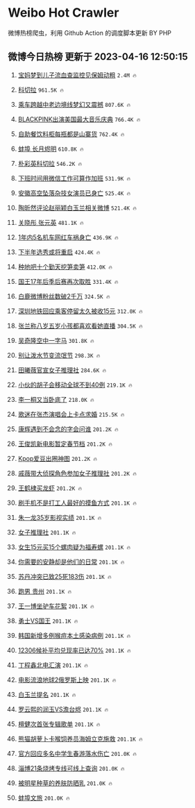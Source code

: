 # Weibo Hot Crawler 



微博热榜爬虫，利用 Github Action 的调度脚本更新 BY PHP 


## 微博今日热榜 更新于 2023-04-16 12:50:15 
1. [宝妈梦到儿子流血查监控见保姆动粗](https://s.weibo.com/weibo?q=%23%E5%AE%9D%E5%A6%88%E6%A2%A6%E5%88%B0%E5%84%BF%E5%AD%90%E6%B5%81%E8%A1%80%E6%9F%A5%E7%9B%91%E6%8E%A7%E8%A7%81%E4%BF%9D%E5%A7%86%E5%8A%A8%E7%B2%97%23&t=31&band_rank=1&Refer=top) `2.4M 🔥` 

1. [科切拉](https://s.weibo.com/weibo?q=%E7%A7%91%E5%88%87%E6%8B%89&t=31&band_rank=2&Refer=top) `961.5K 🔥` 

1. [乘车跨越中老边境线梦幻又震撼](https://s.weibo.com/weibo?q=%23%E4%B9%98%E8%BD%A6%E8%B7%A8%E8%B6%8A%E4%B8%AD%E8%80%81%E8%BE%B9%E5%A2%83%E7%BA%BF%E6%A2%A6%E5%B9%BB%E5%8F%88%E9%9C%87%E6%92%BC%23&t=31&band_rank=3&Refer=top) `807.6K 🔥` 

1. [BLACKPINK出演美国最大音乐庆典](https://s.weibo.com/weibo?q=%23BLACKPINK%E5%87%BA%E6%BC%94%E7%BE%8E%E5%9B%BD%E6%9C%80%E5%A4%A7%E9%9F%B3%E4%B9%90%E5%BA%86%E5%85%B8%23&t=31&band_rank=4&Refer=top) `766.4K 🔥` 

1. [自助餐饮料柜每瓶都是山寨货](https://s.weibo.com/weibo?q=%23%E8%87%AA%E5%8A%A9%E9%A4%90%E9%A5%AE%E6%96%99%E6%9F%9C%E6%AF%8F%E7%93%B6%E9%83%BD%E6%98%AF%E5%B1%B1%E5%AF%A8%E8%B4%A7%23&t=31&band_rank=5&Refer=top) `762.4K 🔥` 

1. [蚌埠 长月烬明](https://s.weibo.com/weibo?q=%E8%9A%8C%E5%9F%A0%20%E9%95%BF%E6%9C%88%E7%83%AC%E6%98%8E&t=31&band_rank=6&Refer=top) `610.8K 🔥` 

1. [朴彩英科切拉](https://s.weibo.com/weibo?q=%23%E6%9C%B4%E5%BD%A9%E8%8B%B1%E7%A7%91%E5%88%87%E6%8B%89%23&t=31&band_rank=7&Refer=top) `546.2K 🔥` 

1. [下班时间用微信工作可算作加班](https://s.weibo.com/weibo?q=%23%E4%B8%8B%E7%8F%AD%E6%97%B6%E9%97%B4%E7%94%A8%E5%BE%AE%E4%BF%A1%E5%B7%A5%E4%BD%9C%E5%8F%AF%E7%AE%97%E4%BD%9C%E5%8A%A0%E7%8F%AD%23&t=31&band_rank=8&Refer=top) `531.9K 🔥` 

1. [安徽高空坠落杂技女演员已身亡](https://s.weibo.com/weibo?q=%23%E5%AE%89%E5%BE%BD%E9%AB%98%E7%A9%BA%E5%9D%A0%E8%90%BD%E6%9D%82%E6%8A%80%E5%A5%B3%E6%BC%94%E5%91%98%E5%B7%B2%E8%BA%AB%E4%BA%A1%23&t=31&band_rank=9&Refer=top) `525.4K 🔥` 

1. [陶昕然评论赵丽颖白玉兰相关微博](https://s.weibo.com/weibo?q=%23%E9%99%B6%E6%98%95%E7%84%B6%E8%AF%84%E8%AE%BA%E8%B5%B5%E4%B8%BD%E9%A2%96%E7%99%BD%E7%8E%89%E5%85%B0%E7%9B%B8%E5%85%B3%E5%BE%AE%E5%8D%9A%23&t=31&band_rank=10&Refer=top) `521.4K 🔥` 

1. [关晓彤 张元英](https://s.weibo.com/weibo?q=%E5%85%B3%E6%99%93%E5%BD%A4%20%E5%BC%A0%E5%85%83%E8%8B%B1&t=31&band_rank=11&Refer=top) `481.1K 🔥` 

1. [1年内5名机车网红车祸身亡](https://s.weibo.com/weibo?q=%231%E5%B9%B4%E5%86%855%E5%90%8D%E6%9C%BA%E8%BD%A6%E7%BD%91%E7%BA%A2%E8%BD%A6%E7%A5%B8%E8%BA%AB%E4%BA%A1%23&t=31&band_rank=12&Refer=top) `436.9K 🔥` 

1. [下半年选秀或将重启](https://s.weibo.com/weibo?q=%23%E4%B8%8B%E5%8D%8A%E5%B9%B4%E9%80%89%E7%A7%80%E6%88%96%E5%B0%86%E9%87%8D%E5%90%AF%23&t=31&band_rank=13&Refer=top) `424.4K 🔥` 

1. [种地吧十个勤天挖笋卖笋](https://s.weibo.com/weibo?q=%23%E7%A7%8D%E5%9C%B0%E5%90%A7%E5%8D%81%E4%B8%AA%E5%8B%A4%E5%A4%A9%E6%8C%96%E7%AC%8B%E5%8D%96%E7%AC%8B%23&t=31&band_rank=14&Refer=top) `412.0K 🔥` 

1. [国王17年后季后赛再次取胜](https://s.weibo.com/weibo?q=%23%E5%9B%BD%E7%8E%8B17%E5%B9%B4%E5%90%8E%E5%AD%A3%E5%90%8E%E8%B5%9B%E5%86%8D%E6%AC%A1%E5%8F%96%E8%83%9C%23&t=31&band_rank=15&Refer=top) `331.4K 🔥` 

1. [白鹿微博粉丝数破2千万](https://s.weibo.com/weibo?q=%23%E7%99%BD%E9%B9%BF%E5%BE%AE%E5%8D%9A%E7%B2%89%E4%B8%9D%E6%95%B0%E7%A0%B42%E5%8D%83%E4%B8%87%23&t=31&band_rank=16&Refer=top) `324.5K 🔥` 

1. [深圳地铁回应乘客停留太久被收15元](https://s.weibo.com/weibo?q=%23%E6%B7%B1%E5%9C%B3%E5%9C%B0%E9%93%81%E5%9B%9E%E5%BA%94%E4%B9%98%E5%AE%A2%E5%81%9C%E7%95%99%E5%A4%AA%E4%B9%85%E8%A2%AB%E6%94%B615%E5%85%83%23&t=31&band_rank=17&Refer=top) `312.0K 🔥` 

1. [张兰称八岁五岁小孩都喜欢看她直播](https://s.weibo.com/weibo?q=%23%E5%BC%A0%E5%85%B0%E7%A7%B0%E5%85%AB%E5%B2%81%E4%BA%94%E5%B2%81%E5%B0%8F%E5%AD%A9%E9%83%BD%E5%96%9C%E6%AC%A2%E7%9C%8B%E5%A5%B9%E7%9B%B4%E6%92%AD%23&t=31&band_rank=18&Refer=top) `304.5K 🔥` 

1. [吴奇隆空中一字马](https://s.weibo.com/weibo?q=%23%E5%90%B4%E5%A5%87%E9%9A%86%E7%A9%BA%E4%B8%AD%E4%B8%80%E5%AD%97%E9%A9%AC%23&t=31&band_rank=19&Refer=top) `301.8K 🔥` 

1. [别让泼水节变流氓节](https://s.weibo.com/weibo?q=%23%E5%88%AB%E8%AE%A9%E6%B3%BC%E6%B0%B4%E8%8A%82%E5%8F%98%E6%B5%81%E6%B0%93%E8%8A%82%23&t=31&band_rank=20&Refer=top) `298.3K 🔥` 

1. [田曦薇官宣女子推理社](https://s.weibo.com/weibo?q=%23%E7%94%B0%E6%9B%A6%E8%96%87%E5%AE%98%E5%AE%A3%E5%A5%B3%E5%AD%90%E6%8E%A8%E7%90%86%E7%A4%BE%23&t=31&band_rank=21&Refer=top) `284.6K 🔥` 

1. [小伙的胡子会移动全球不到40例](https://s.weibo.com/weibo?q=%23%E5%B0%8F%E4%BC%99%E7%9A%84%E8%83%A1%E5%AD%90%E4%BC%9A%E7%A7%BB%E5%8A%A8%E5%85%A8%E7%90%83%E4%B8%8D%E5%88%B040%E4%BE%8B%23&t=31&band_rank=22&Refer=top) `219.1K 🔥` 

1. [李一桐又当卧底了](https://s.weibo.com/weibo?q=%23%E6%9D%8E%E4%B8%80%E6%A1%90%E5%8F%88%E5%BD%93%E5%8D%A7%E5%BA%95%E4%BA%86%23&t=31&band_rank=23&Refer=top) `218.0K 🔥` 

1. [歌迷在张杰演唱会上卡点求婚](https://s.weibo.com/weibo?q=%23%E6%AD%8C%E8%BF%B7%E5%9C%A8%E5%BC%A0%E6%9D%B0%E6%BC%94%E5%94%B1%E4%BC%9A%E4%B8%8A%E5%8D%A1%E7%82%B9%E6%B1%82%E5%A9%9A%23&t=31&band_rank=24&Refer=top) `215.5K 🔥` 

1. [康辉遇到不会念的字会问谁](https://s.weibo.com/weibo?q=%23%E5%BA%B7%E8%BE%89%E9%81%87%E5%88%B0%E4%B8%8D%E4%BC%9A%E5%BF%B5%E7%9A%84%E5%AD%97%E4%BC%9A%E9%97%AE%E8%B0%81%23&t=31&band_rank=25&Refer=top) `201.2K 🔥` 

1. [王俊凯新电影暂定春节档](https://s.weibo.com/weibo?q=%23%E7%8E%8B%E4%BF%8A%E5%87%AF%E6%96%B0%E7%94%B5%E5%BD%B1%E6%9A%82%E5%AE%9A%E6%98%A5%E8%8A%82%E6%A1%A3%23&t=31&band_rank=26&Refer=top) `201.2K 🔥` 

1. [Kpop爱豆出圈神图](https://s.weibo.com/weibo?q=%23Kpop%E7%88%B1%E8%B1%86%E5%87%BA%E5%9C%88%E7%A5%9E%E5%9B%BE%23&t=31&band_rank=27&Refer=top) `201.2K 🔥` 

1. [戚薇带大侦探角色参加女子推理社](https://s.weibo.com/weibo?q=%23%E6%88%9A%E8%96%87%E5%B8%A6%E5%A4%A7%E4%BE%A6%E6%8E%A2%E8%A7%92%E8%89%B2%E5%8F%82%E5%8A%A0%E5%A5%B3%E5%AD%90%E6%8E%A8%E7%90%86%E7%A4%BE%23&t=31&band_rank=28&Refer=top) `201.2K 🔥` 

1. [王鹤棣买龙虾](https://s.weibo.com/weibo?q=%23%E7%8E%8B%E9%B9%A4%E6%A3%A3%E4%B9%B0%E9%BE%99%E8%99%BE%23&t=31&band_rank=29&Refer=top) `201.2K 🔥` 

1. [刷手机不是打工人最好的摸鱼方式](https://s.weibo.com/weibo?q=%23%E5%88%B7%E6%89%8B%E6%9C%BA%E4%B8%8D%E6%98%AF%E6%89%93%E5%B7%A5%E4%BA%BA%E6%9C%80%E5%A5%BD%E7%9A%84%E6%91%B8%E9%B1%BC%E6%96%B9%E5%BC%8F%23&t=31&band_rank=30&Refer=top) `201.1K 🔥` 

1. [朱一龙35岁影视实绩](https://s.weibo.com/weibo?q=%23%E6%9C%B1%E4%B8%80%E9%BE%9935%E5%B2%81%E5%BD%B1%E8%A7%86%E5%AE%9E%E7%BB%A9%23&t=31&band_rank=31&Refer=top) `201.1K 🔥` 

1. [女子推理社](https://s.weibo.com/weibo?q=%23%E5%A5%B3%E5%AD%90%E6%8E%A8%E7%90%86%E7%A4%BE%23&t=31&band_rank=32&Refer=top) `201.1K 🔥` 

1. [女生15元买15个螺肉疑为福寿螺](https://s.weibo.com/weibo?q=%23%E5%A5%B3%E7%94%9F15%E5%85%83%E4%B9%B015%E4%B8%AA%E8%9E%BA%E8%82%89%E7%96%91%E4%B8%BA%E7%A6%8F%E5%AF%BF%E8%9E%BA%23&t=31&band_rank=33&Refer=top) `201.1K 🔥` 

1. [你需要的安静却是他们的日常](https://s.weibo.com/weibo?q=%23%E4%BD%A0%E9%9C%80%E8%A6%81%E7%9A%84%E5%AE%89%E9%9D%99%E5%8D%B4%E6%98%AF%E4%BB%96%E4%BB%AC%E7%9A%84%E6%97%A5%E5%B8%B8%23&t=31&band_rank=34&Refer=top) `201.1K 🔥` 

1. [苏丹冲突已致25死183伤](https://s.weibo.com/weibo?q=%23%E8%8B%8F%E4%B8%B9%E5%86%B2%E7%AA%81%E5%B7%B2%E8%87%B425%E6%AD%BB183%E4%BC%A4%23&t=31&band_rank=35&Refer=top) `201.1K 🔥` 

1. [跑男 贵州](https://s.weibo.com/weibo?q=%E8%B7%91%E7%94%B7%20%E8%B4%B5%E5%B7%9E&t=31&band_rank=36&Refer=top) `201.1K 🔥` 

1. [王一博坐驴车花絮](https://s.weibo.com/weibo?q=%23%E7%8E%8B%E4%B8%80%E5%8D%9A%E5%9D%90%E9%A9%B4%E8%BD%A6%E8%8A%B1%E7%B5%AE%23&t=31&band_rank=37&Refer=top) `201.1K 🔥` 

1. [勇士VS国王](https://s.weibo.com/weibo?q=%23%E5%8B%87%E5%A3%ABVS%E5%9B%BD%E7%8E%8B%23&t=31&band_rank=38&Refer=top) `201.1K 🔥` 

1. [韩国新增多例猴痘本土感染病例](https://s.weibo.com/weibo?q=%23%E9%9F%A9%E5%9B%BD%E6%96%B0%E5%A2%9E%E5%A4%9A%E4%BE%8B%E7%8C%B4%E7%97%98%E6%9C%AC%E5%9C%9F%E6%84%9F%E6%9F%93%E7%97%85%E4%BE%8B%23&t=31&band_rank=39&Refer=top) `201.1K 🔥` 

1. [12306候补平均兑现率已达70%](https://s.weibo.com/weibo?q=%2312306%E5%80%99%E8%A1%A5%E5%B9%B3%E5%9D%87%E5%85%91%E7%8E%B0%E7%8E%87%E5%B7%B2%E8%BE%BE70%25%23&t=31&band_rank=40&Refer=top) `201.1K 🔥` 

1. [丁程鑫北电汇演](https://s.weibo.com/weibo?q=%23%E4%B8%81%E7%A8%8B%E9%91%AB%E5%8C%97%E7%94%B5%E6%B1%87%E6%BC%94%23&t=31&band_rank=41&Refer=top) `201.1K 🔥` 

1. [电影流浪地球2俄罗斯上映](https://s.weibo.com/weibo?q=%23%E7%94%B5%E5%BD%B1%E6%B5%81%E6%B5%AA%E5%9C%B0%E7%90%832%E4%BF%84%E7%BD%97%E6%96%AF%E4%B8%8A%E6%98%A0%23&t=31&band_rank=42&Refer=top) `201.1K 🔥` 

1. [白玉兰提名](https://s.weibo.com/weibo?q=%E7%99%BD%E7%8E%89%E5%85%B0%E6%8F%90%E5%90%8D&t=31&band_rank=43&Refer=top) `201.1K 🔥` 

1. [罗云熙的润玉VS澹台烬](https://s.weibo.com/weibo?q=%23%E7%BD%97%E4%BA%91%E7%86%99%E7%9A%84%E6%B6%A6%E7%8E%89VS%E6%BE%B9%E5%8F%B0%E7%83%AC%23&t=31&band_rank=44&Refer=top) `201.1K 🔥` 

1. [檀健次首张专辑歌单](https://s.weibo.com/weibo?q=%23%E6%AA%80%E5%81%A5%E6%AC%A1%E9%A6%96%E5%BC%A0%E4%B8%93%E8%BE%91%E6%AD%8C%E5%8D%95%23&t=31&band_rank=45&Refer=top) `201.1K 🔥` 

1. [熊猫胡萝卜卡喉饲养员海姆立克施救](https://s.weibo.com/weibo?q=%23%E7%86%8A%E7%8C%AB%E8%83%A1%E8%90%9D%E5%8D%9C%E5%8D%A1%E5%96%89%E9%A5%B2%E5%85%BB%E5%91%98%E6%B5%B7%E5%A7%86%E7%AB%8B%E5%85%8B%E6%96%BD%E6%95%91%23&t=31&band_rank=46&Refer=top) `201.1K 🔥` 

1. [官方回应多名中学生春游落水伤亡](https://s.weibo.com/weibo?q=%23%E5%AE%98%E6%96%B9%E5%9B%9E%E5%BA%94%E5%A4%9A%E5%90%8D%E4%B8%AD%E5%AD%A6%E7%94%9F%E6%98%A5%E6%B8%B8%E8%90%BD%E6%B0%B4%E4%BC%A4%E4%BA%A1%23&t=31&band_rank=47&Refer=top) `201.0K 🔥` 

1. [淄博21条烧烤专线可线上查询](https://s.weibo.com/weibo?q=%23%E6%B7%84%E5%8D%9A21%E6%9D%A1%E7%83%A7%E7%83%A4%E4%B8%93%E7%BA%BF%E5%8F%AF%E7%BA%BF%E4%B8%8A%E6%9F%A5%E8%AF%A2%23&t=31&band_rank=48&Refer=top) `201.0K 🔥` 

1. [被明星种草的养肤防晒乳](https://s.weibo.com/weibo?q=%23%E8%A2%AB%E6%98%8E%E6%98%9F%E7%A7%8D%E8%8D%89%E7%9A%84%E5%85%BB%E8%82%A4%E9%98%B2%E6%99%92%E4%B9%B3%23&t=31&band_rank=49&Refer=top) `201.0K 🔥` 

1. [蚌埠文旅](https://s.weibo.com/weibo?q=%E8%9A%8C%E5%9F%A0%E6%96%87%E6%97%85&t=31&band_rank=50&Refer=top) `201.0K 🔥` 

